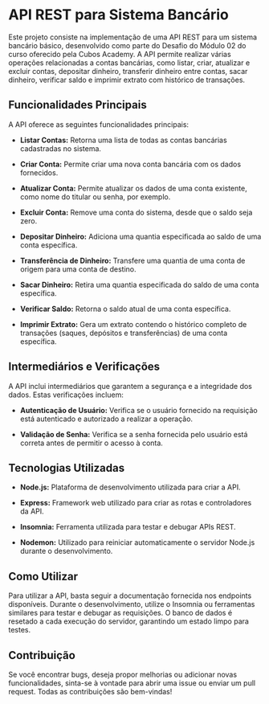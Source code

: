 # API REST para Sistema Bancário

Este projeto consiste na implementação de uma API REST para um sistema bancário básico, desenvolvido como parte do Desafio do Módulo 02 do curso oferecido pela Cubos Academy. A API permite realizar várias operações relacionadas a contas bancárias, como listar, criar, atualizar e excluir contas, depositar dinheiro, transferir dinheiro entre contas, sacar dinheiro, verificar saldo e imprimir extrato com histórico de transações.

## Funcionalidades Principais

A API oferece as seguintes funcionalidades principais:

- **Listar Contas:** Retorna uma lista de todas as contas bancárias cadastradas no sistema.
  
- **Criar Conta:** Permite criar uma nova conta bancária com os dados fornecidos.
  
- **Atualizar Conta:** Permite atualizar os dados de uma conta existente, como nome do titular ou senha, por exemplo.
  
- **Excluir Conta:** Remove uma conta do sistema, desde que o saldo seja zero.

- **Depositar Dinheiro:** Adiciona uma quantia especificada ao saldo de uma conta específica.
  
- **Transferência de Dinheiro:** Transfere uma quantia de uma conta de origem para uma conta de destino.
  
- **Sacar Dinheiro:** Retira uma quantia especificada do saldo de uma conta específica.
  
- **Verificar Saldo:** Retorna o saldo atual de uma conta específica.
  
- **Imprimir Extrato:** Gera um extrato contendo o histórico completo de transações (saques, depósitos e transferências) de uma conta específica.

## Intermediários e Verificações

A API inclui intermediários que garantem a segurança e a integridade dos dados. Estas verificações incluem:

- **Autenticação de Usuário:** Verifica se o usuário fornecido na requisição está autenticado e autorizado a realizar a operação.
  
- **Validação de Senha:** Verifica se a senha fornecida pelo usuário está correta antes de permitir o acesso à conta.

## Tecnologias Utilizadas

- **Node.js:** Plataforma de desenvolvimento utilizada para criar a API.
  
- **Express:** Framework web utilizado para criar as rotas e controladores da API.
  
- **Insomnia:** Ferramenta utilizada para testar e debugar APIs REST.
  
- **Nodemon:** Utilizado para reiniciar automaticamente o servidor Node.js durante o desenvolvimento.

## Como Utilizar

Para utilizar a API, basta seguir a documentação fornecida nos endpoints disponíveis. Durante o desenvolvimento, utilize o Insomnia ou ferramentas similares para testar e debugar as requisições. O banco de dados é resetado a cada execução do servidor, garantindo um estado limpo para testes.

## Contribuição

Se você encontrar bugs, deseja propor melhorias ou adicionar novas funcionalidades, sinta-se à vontade para abrir uma issue ou enviar um pull request. Todas as contribuições são bem-vindas!
